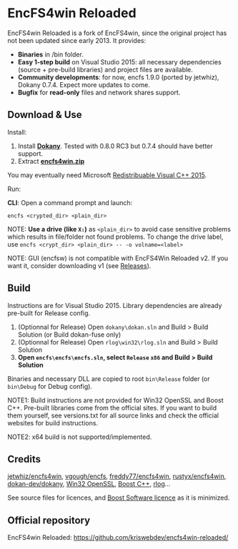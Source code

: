 # EncFS4win Reloaded
EncFS4win Reloaded is a fork of EncFS4win, since the original project has not been updated since early 2013.
It provides:
- **Binaries** in /bin folder.
- **Easy 1-step build** on Visual Studio 2015: all necessary dependencies (source + pre-build libraries) and project files are available.
- **Community developments**: for now, encfs 1.9.0 (ported by jetwhiz), Dokany 0.7.4. Expect more updates to come.
- **Bugfix** for **read-only** files and network shares support.

## Download & Use

Install:

1. Install **[Dokany](https://github.com/dokan-dev/dokany/releases)**. Tested with 0.8.0 RC3 but 0.7.4 should have better support.
2. Extract **[encfs4win.zip](https://github.com/kriswebdev/encfs4win-reloaded/raw/master/bin/encfs4win.zip)**

You may eventually need Microsoft [Redistribuable Visual C++ 2015](https://www.microsoft.com/download/details.aspx?id=48145).

Run:

**CLI**: Open a command prompt and launch:
```
encfs <crypted_dir> <plain_dir>
```

NOTE: **Use a drive (like `X:`)** as `<plain_dir>` to avoid case sensitive problems which results in file/folder not found problems. To change the drive label, use `encfs <crypt_dir> <plain_dir> -- -o volname=<label>`

NOTE: GUI (encfsw) is not compatible with EncFS4Win Reloaded v2. If you want it, consider downloading v1 (see [Releases](https://github.com/kriswebdev/encfs4win-reloaded/releases)).

## Build

Instructions are for Visual Studio 2015. Library dependencies are already pre-built for Release config.

1. (Optionnal for Release) Open `dokany\dokan.sln` and Build > Build Solution (or Build dokan-fuse only)
2. (Optionnal for Release) Open `rlog\win32\rlog.sln` and Build > Build Solution
3. **Open `encfs\encfs\encfs.sln`, select `Release` `x86` and Build > Build Solution**

Binaries and necessary DLL are copied to root `bin\Release` folder (or `bin\Debug` for Debug config).

NOTE1: Build instructions are not provided for Win32 OpenSSL and Boost C++. Pre-built libraries come from the official sites. If you want to build them yourself, see versions.txt for all source links and check the official websites for build instructions.

NOTE2: x64 build is not supported/implemented.

## Credits

[jetwhiz/encfs4win](https://github.com/jetwhiz/encfs4win), [vgough/encfs](https://github.com/vgough/encfs), [freddy77/encfs4win](https://github.com/freddy77/encfs4win), [rustyx/encfs4win](https://github.com/rustyx/encfs4win), [dokan-dev/dokany](https://github.com/dokan-dev/dokany), [Win32 OpenSSL](https://slproweb.com/products/Win32OpenSSL.html), [Boost C++](http://www.boost.org/), [rlog](https://code.google.com/p/rlog/)...

See source files for licences, and [Boost Software licence](http://www.boost.org/users/license.html) as it is minimized.

## Official repository

EncFS4win Reloaded: https://github.com/kriswebdev/encfs4win-reloaded/
